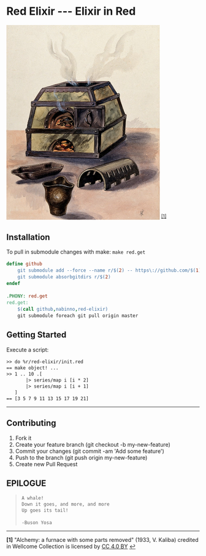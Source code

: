 # Red Elixir --- Elixir in Red

<img src=red-elixir.jpg width=400 /> <sup id="a1">[[1]](#f1)</sup>

## Installation
To pull in submodule changes with make: `make red.get`

```makefile
define github
    git submodule add --force --name r/$(2) -- https\://github.com/$(1)/$(2) r/$(2)
    git submodule absorbgitdirs r/$(2)
endef

.PHONY: red.get
red.get:
    $(call github,nabinno,red-elixir)
    git submodule foreach git pull origin master
```

## Getting Started
Execute a script:

```red
>> do %r/red-elixir/init.red
== make object! ...
>> 1 .. 10 .[
       |> series/map i [i * 2]
       |> series/map i [i + 1]
   ]
== [3 5 7 9 11 13 15 17 19 21]
```

---

## Contributing
1. Fork it
2. Create your feature branch (git checkout -b my-new-feature)
3. Commit your changes (git commit -am 'Add some feature')
4. Push to the branch (git push origin my-new-feature)
5. Create new Pull Request

## EPILOGUE
>     A whale!
>     Down it goes, and more, and more
>     Up goes its tail!
>
>     -Buson Yosa

---

<b id="f1">[1]</b> "Alchemy: a furnace with some parts removed" (1933, V. Kaliba) credited in Wellcome Collection is licensed by [CC 4.0 BY](https://creativecommons.org/licenses/by/4.0/) [↩](#a1)
